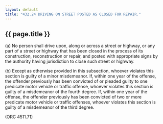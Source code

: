 ```yaml
---
layout: default 
title: "432.24 DRIVING ON STREET POSTED AS CLOSED FOR REPAIR."
---
```


{{ page.title }}
----------------

​(a) No person shall drive upon, along or across a street or highway, or
any part of a street or highway that has been closed in the process of
its construction, reconstruction or repair, and posted with appropriate
signs by the authority having jurisdiction to close such street or
highway.

​(b) Except as otherwise provided in this subsection, whoever violates
this section is guilty of a minor misdemeanor. If, within one year of
the offense, the offender previously has been convicted of or pleaded
guilty to one predicate motor vehicle or traffic offense, whoever
violates this section is guilty of a misdemeanor of the fourth degree.
If, within one year of the offense, the offender previously has been
convicted of two or more predicate motor vehicle or traffic offenses,
whoever violates this section is guilty of a misdemeanor of the third
degree.

(ORC 4511.71)
